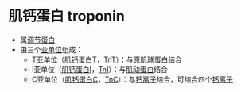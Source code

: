 # 肌钙蛋白 troponin

- 属[调节蛋白](调节蛋白.md)
- 由三个[亚单位](亚单位.md)组成：
    - T亚单位（[肌钙蛋白T](肌钙蛋白T.md)，[TnT](TnT.md)）：与[原肌球蛋白](原肌球蛋白.md)结合
    - I亚单位（[肌钙蛋白I](肌钙蛋白I.md)，[TnI](TnI.md)）：与[肌动蛋白](肌动蛋白.md)结合
    - C亚单位（[肌钙蛋白C](肌钙蛋白C.md)，[TnC](TnC.md)）：与[钙离子](钙离子.md)结合，可结合四个[钙离子](钙离子.md)
